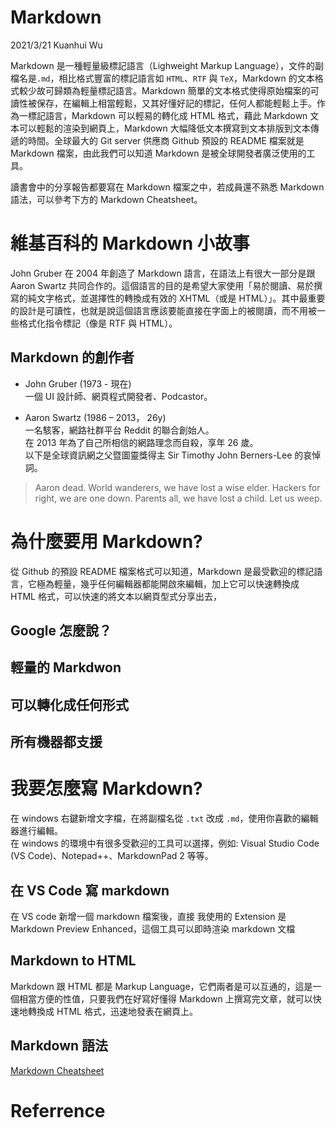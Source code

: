 # Markdown
2021/3/21 Kuanhui Wu  
  
Markdown 是一種輕量級標記語言（Lighweight Markup Language），文件的副檔名是`.md`，相比格式豐富的標記語言如 `HTML`、`RTF` 與 `TeX`，Markdown 的文本格式較少故可歸類為輕量標記語言。Markdown 簡單的文本格式使得原始檔案的可讀性被保存，在編輯上相當輕鬆，又其好懂好記的標記，任何人都能輕鬆上手。作為一標記語言，Markdown 可以輕易的轉化成 HTML 格式，藉此 Markdown 文本可以輕鬆的渲染到網頁上，Markdown 大幅降低文本撰寫到文本排版到文本傳遞的時間。全球最大的 Git server 供應商 Github 預設的 README 檔案就是 Markdown 檔案，由此我們可以知道 Markdown 是被全球開發者廣泛使用的工具。<br/>

讀書會中的分享報告都要寫在 Markdown 檔案之中，若成員還不熟悉 Markdown 語法，可以參考下方的 Markdown Cheatsheet。<br/>

# 維基百科的 Markdown 小故事

John Gruber 在 2004 年創造了 Markdown 語言，在語法上有很大一部分是跟 Aaron Swartz 共同合作的。這個語言的目的是希望大家使用「易於閱讀、易於撰寫的純文字格式，並選擇性的轉換成有效的 XHTML（或是 HTML）」。其中最重要的設計是可讀性，也就是說這個語言應該要能直接在字面上的被閱讀，而不用被一些格式化指令標記（像是 RTF 與 HTML）。

## Markdown 的創作者

* John Gruber
(1973 - 現在)  
一個 UI 設計師、網頁程式開發者、Podcastor。  

* Aaron Swartz
(1986 – 2013， 26y)  
一名駭客，網路社群平台 Reddit 的聯合創始人。    
在 2013 年為了自己所相信的網路理念而自殺，享年 26 歲。    
以下是全球資訊網之父暨圖靈獎得主 Sir Timothy John Berners-Lee 的哀悼詞。   
> Aaron dead. World wanderers, we have lost a wise elder. Hackers for right, we are one down. Parents all, we have lost a child. Let us weep.


# 為什麼要用 Markdown?

從 Github 的預設 README 檔案格式可以知道，Markdown 是最受歡迎的標記語言，它極為輕量，幾乎任何編輯器都能開啟來編輯，加上它可以快速轉換成 HTML 格式，可以快速的將文本以網頁型式分享出去，

## Google 怎麼說？

## 輕量的 Markdwon

## 可以轉化成任何形式

## 所有機器都支援

# 我要怎麼寫 Markdown?

在 windows 右鍵新增文字檔，在將副檔名從 `.txt` 改成 `.md`，使用你喜歡的編輯器進行編輯。  
在 windows 的環境中有很多受歡迎的工具可以選擇，例如: Visual Studio Code (VS Code)、Notepad++、MarkdownPad 2 等等。  

## 在 VS Code 寫 markdown

在 VS code 新增一個 markdown 檔案後，直接
我使用的 Extension 是 Markdown Preview Enhanced，這個工具可以即時渲染 markdown 文檔

## Markdown to HTML
Markdown 跟 HTML 都是 Markup Language，它們兩者是可以互通的，這是一個相當方便的性值，只要我們在好寫好懂得 Markdown 上撰寫完文章，就可以快速地轉換成 HTML 格式，迅速地發表在網頁上。

## Markdown 語法
[Markdown Cheatsheet](https://github.com/adam-p/markdown-here/wiki/Markdown-Cheatsheet)

# Referrence
